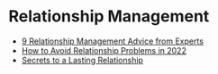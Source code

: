 # Relationship Management
- [9 Relationship Management Advice from Experts](https://jyotirgamya.org/article/relationship-management/)
- [How to Avoid Relationship Problems in 2022](https://jyotirgamya.org/article/advice-relationship-problem/)
- [Secrets to a Lasting Relationship](https://jyotirgamya.org/article/secrets-to-lasting-relationship/)
